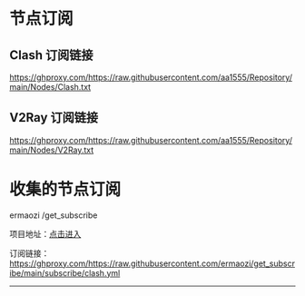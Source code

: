 # 节点订阅

## Clash 订阅链接

https://ghproxy.com/https://raw.githubusercontent.com/aa1555/Repository/main/Nodes/Clash.txt

## V2Ray 订阅链接

https://ghproxy.com/https://raw.githubusercontent.com/aa1555/Repository/main/Nodes/V2Ray.txt


# 收集的节点订阅

ermaozi /get_subscribe

项目地址：[点击进入](https://github.com/ermaozi/get_subscribe) 

订阅链接：https://ghproxy.com/https://raw.githubusercontent.com/ermaozi/get_subscribe/main/subscribe/clash.yml

<hr>

